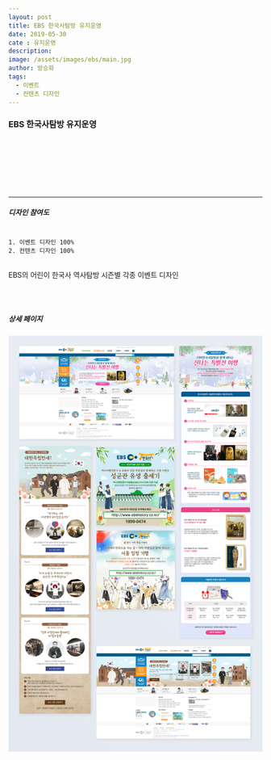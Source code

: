 ```yaml
---
layout: post
title: EBS 한국사탐방 유지운영
date: 2019-05-30
cate : 유지운영
description:
image: /assets/images/ebs/main.jpg
author: 방승화
tags:
  - 이벤트
  - 컨텐츠 디자인
---
```


<h3>EBS 한국사탐방 유지운영</h3>
<br><br><br><br><br><br>
<hr>

##### 디자인 참여도
<pre>
<code>
1. 이벤트 디자인 100%
2. 컨텐츠 디자인 100%
</code>
</pre>

<p>
EBS의 어린이 한국사 역사탐방
시즌별 각종 이벤트 디자인

</p>
<br>
<br>

##### 상세 페이지
![pc_main](/assets/images/ebs/view.jpg#full)
